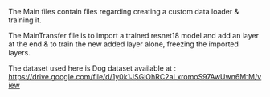 The Main files contain files regarding creating a custom data loader & training it.

The MainTransfer file is to import a trained resnet18 model and add an layer at the end & to train the new added layer alone, freezing the imported layers.

The dataset used here is Dog dataset available at : https://drive.google.com/file/d/1y0k1JSGiOhRC2aLxromoS97AwUwn6MtM/view